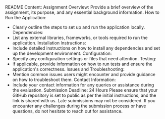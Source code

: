 README Content: 
Assignment Overview: 
Provide a brief overview of the assignment, its purpose, and any essential background information. 
How to Run the Application: 
- Clearly outline the steps to set up and run the application locally. 
Dependencies: 
- List any external libraries, frameworks, or tools required to run the application. 
Installation Instructions: 
- Include detailed instructions on how to install any dependencies and set up the development environment. 
Configuration: 
- Specify any configuration settings or files that need attention. 
Testing: 
- If applicable, provide information on how to run tests and ensure the application's correctness. 
Issues and Troubleshooting: 
- Mention common issues users might encounter and provide guidance on how to troubleshoot them. 
Contact Information: 
- Include your contact information for any queries or assistance during the evaluation.
Submission Deadline: 24 Hours 
Please ensure that your GitHub repository is set to public as per the initial instructions, and the link is shared with us. Late submissions may not be considered. 
If you encounter any challenges during the submission process or have questions, do not hesitate to reach out for assistance.
